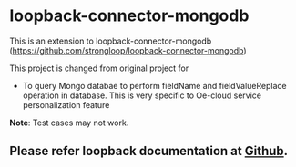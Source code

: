 # loopback-connector-mongodb


This is an extension to loopback-connector-mongodb (https://github.com/strongloop/loopback-connector-mongodb)

This project is changed from original project for
* To query Mongo databae to perform fieldName and fieldValueReplace operation in database. This is very specific to Oe-cloud service personalization feature

**Note**: Test cases may not work.

## Please refer loopback documentation at [Github](https://github.com/strongloop/loopback-connector-mongodb).

